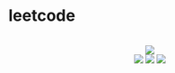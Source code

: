 # leetcode

<div align="center">
<br/>
<img src="https://img.shields.io/badge/Solved-434/3064%20=%2014%25-blue.svg?style=flat-square" />
<br/>
<img src="https://img.shields.io/badge/Easy-200/776-5CB85D.svg?style=flat-square" />
<img src="https://img.shields.io/badge/Medium-181/1608-F0AE4E.svg?style=flat-square" />
<img src="https://img.shields.io/badge/Hard-53/670-D95450.svg?style=flat-square" />
</div>